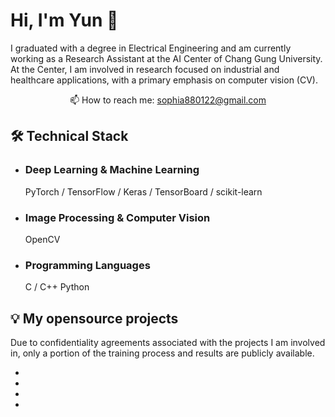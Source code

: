 # Hi, I'm Yun 👋
I graduated with a degree in Electrical Engineering and am currently working as a Research Assistant at the AI Center of Chang Gung University. At the Center, I am involved in research focused on industrial and healthcare applications, with a primary emphasis on computer vision (CV).

<p align='center'>
   📫 How to reach me: <a href='mailto:sophia880122@gmail.com'>sophia880122@gmail.com</a>
</p>



## 🛠 Technical Stack
*   ### Deep Learning & Machine Learning
    
    PyTorch / TensorFlow / Keras / TensorBoard / scikit-learn

*   ### Image Processing & Computer Vision
    OpenCV

* ### Programming Languages
    C / C++
    Python

## 💡 My opensource projects
Due to confidentiality agreements associated with the projects I am involved in, only a portion of the training process and results are publicly available.

*   
*   
*   
*   




